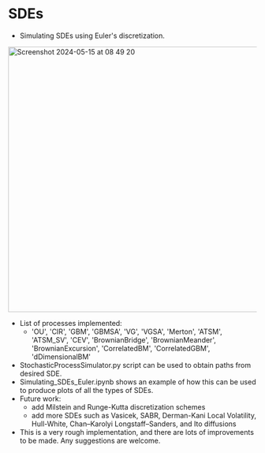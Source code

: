# SDEs
- Simulating SDEs using Euler's discretization.

<img width="538" alt="Screenshot 2024-05-15 at 08 49 20" src="https://github.com/Boris-73-TA/SDEs/assets/129144076/0916880c-03a7-4fca-9841-5ceec3836094">

- List of processes implemented:
  - 'OU', 'CIR', 'GBM', 'GBMSA', 'VG', 'VGSA', 'Merton',
    'ATSM', 'ATSM_SV', 'CEV', 'BrownianBridge', 'BrownianMeander',
    'BrownianExcursion', 'CorrelatedBM', 'CorrelatedGBM', 'dDimensionalBM'
- StochasticProcessSimulator.py script can be used to obtain paths from desired SDE.
- Simulating_SDEs_Euler.ipynb shows an example of how this can be used to produce plots of all the types of SDEs. 
- Future work:
  - add Milstein and Runge-Kutta discretization schemes
  - add more SDEs such as Vasicek, SABR, Derman-Kani Local Volatility, Hull-White, Chan–Karolyi Longstaff–Sanders, and Ito diffusions
- This is a very rough implementation, and there are lots of improvements to be made. Any suggestions are welcome. 
